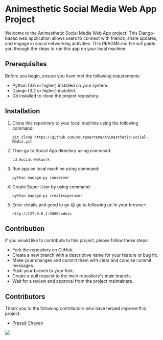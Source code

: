 # Animesthetic Social Media Web App Project

Welcome to the Animesthetic Social Media Web App project! This Django-based web application allows users to connect with friends, share updates, and engage in social networking activities. This README.md file will guide you through the steps to run this app on your local machine.

## Prerequisites

Before you begin, ensure you have met the following requirements:

- Python (3.6 or higher) installed on your system.
- Django (3.2 or higher) installed.
- Git installed to clone the project repository.

## Installation

1. Clone this repository to your local machine using the following command:

   ```shell
   git clone https://github.com/yourusername/Animesthetic-Social-Media.git

2. Then go to Social App directory using command:

   ```shell
   cd Social-Network

3. Run app on local machine using command:

   ```shell
   python manage.py runserver

4. Create Super User by using command:

   ```shell
   python manage.py createsuperuser

5. Enter details and good to go 😄 go to following url in your browser:

   ```shell
   http://127.0.0.1:8000/admin

## Contribution

If you would like to contribute to this project, please follow these steps:

- Fork the repository on GitHub.
- Create a new branch with a descriptive name for your feature or bug fix.
- Make your changes and commit them with clear and concise commit messages.
- Push your branch to your fork.
- Create a pull request to the main repository's main branch.
- Wait for a review and approval from the project maintainers.

## Contributors

Thank you to the following contributors who have helped improve this project:
- [Prasad Chavan](https://github.com/prasad-chavan1)

![ ](https://github.com/Ekata2003/codeWave.github.io/blob/main/itachiDesc.png?raw=true)


